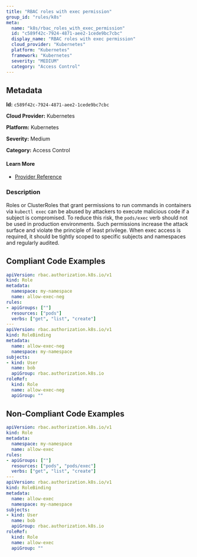 ```yaml
---
title: "RBAC roles with exec permission"
group_id: "rules/k8s"
meta:
  name: "k8s/rbac_roles_with_exec_permission"
  id: "c589f42c-7924-4871-aee2-1cede9bc7cbc"
  display_name: "RBAC roles with exec permission"
  cloud_provider: "Kubernetes"
  platform: "Kubernetes"
  framework: "Kubernetes"
  severity: "MEDIUM"
  category: "Access Control"
---
```

## Metadata

**Id:** `c589f42c-7924-4871-aee2-1cede9bc7cbc`

**Cloud Provider:** Kubernetes

**Platform:** Kubernetes

**Severity:** Medium

**Category:** Access Control

#### Learn More

 - [Provider Reference](https://kubernetes.io/docs/reference/access-authn-authz/rbac/)

### Description

 Roles or ClusterRoles that grant permissions to run commands in containers via `kubectl exec` can be abused by attackers to execute malicious code if a subject is compromised. To reduce this risk, the `pods/exec` verb should not be used in production environments. Such permissions increase the attack surface and violate the principle of least privilege. When exec access is required, it should be tightly scoped to specific subjects and namespaces and regularly audited.


## Compliant Code Examples
```yaml
apiVersion: rbac.authorization.k8s.io/v1
kind: Role
metadata:
  namespace: my-namespace
  name: allow-exec-neg
rules:
- apiGroups: [""]
  resources: ["pods"]
  verbs: ["get", "list", "create"]
---
apiVersion: rbac.authorization.k8s.io/v1
kind: RoleBinding
metadata:
  name: allow-exec-neg
  namespace: my-namespace
subjects:
- kind: User
  name: bob
  apiGroup: rbac.authorization.k8s.io
roleRef:
  kind: Role
  name: allow-exec-neg
  apiGroup: ""
```
## Non-Compliant Code Examples
```yaml
apiVersion: rbac.authorization.k8s.io/v1
kind: Role
metadata:
  namespace: my-namespace
  name: allow-exec
rules:
- apiGroups: [""]
  resources: ["pods", "pods/exec"]
  verbs: ["get", "list", "create"]
---
apiVersion: rbac.authorization.k8s.io/v1
kind: RoleBinding
metadata:
  name: allow-exec
  namespace: my-namespace
subjects:
- kind: User
  name: bob
  apiGroup: rbac.authorization.k8s.io
roleRef:
  kind: Role
  name: allow-exec
  apiGroup: ""
```